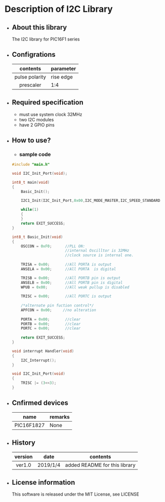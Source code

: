 # Description of I2C Library

- ## About this library
    The I2C library for PIC16F1 series

- ## Configrations 
    |contents|parameter|
    |:--:|:------|
    |pulse polarity|rise edge|
    |prescaler|1:4|

- ## Required specification
    - must use system clock 32MHz
    - two I2C modules
    - have 2 GPIO pins


- ## How to use?
    - ### sample code
    ~~~c
    #include "main.h"
    
    void I2C_Init_Port(void);

    int8_t main(void)
    {
        Basic_Init();

        I2C1_Init(I2C_Init_Port,0x00,I2C_MODE_MASTER,I2C_SPEED_STANDARD); 
        
        while(1)
        {
        }
        return EXIT_SUCCESS;
    }

    int8_t Basic_Init(void)
    {
        OSCCON = 0xF0;      //PLL ON: 
                            //internal Oscilltor is 32MHz
                            //clock source is internal one.
        
        TRISA = 0x00;       //All PORTA is output 
        ANSELA = 0x00;      //All PORTA  is digital 
    
        TRISB = 0x00;       //All PORTB pin is output
        ANSELB = 0x00;      //All PORTB pin is digital
        WPUB = 0x00;        //All weak pullup is disabled        
        
        TRISC = 0x00;       //All PORTC is output
        
        /*alternate pin fuction control*/
        APFCON = 0x00;     //no alteration
        
        PORTA = 0x00;       //clear
        PORTB = 0x00;       //clear
        PORTC = 0x00;       //clear
        
        return EXIT_SUCCESS;
    }

    void interrupt Handler(void)
    {
        I2C_Interrupt();
    }

    void I2C_Init_Port(void)
    {
        TRISC |= (3<<3);    
    }
    ~~~
- ## Cnfirmed devices 
    |name|remarks|
    |:--:|:------|
    |PIC16F1827|None|

- ## History
    |version  |date|contents |
    |:-----:|:-------:|:----------------:|
    |ver1.0 |2019/1/4|added README for this library|

- ## License information
    This software is released under the MIT License, see LICENSE